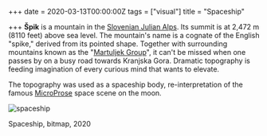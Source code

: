 +++
date = 2020-03-13T00:00:00Z
tags = ["visual"]
title = "Spaceship"

+++
**Špik** is a mountain in the [Slovenian Julian Alps](https://en.wikipedia.org/wiki/Julian_Alps). Its summit is at 2,472 m (8110 feet) above sea level. The mountain's name is a cognate of the English "spike," derived from its pointed shape. Together with surrounding mountains known as the "[Martuljek Group](https://sl.wikipedia.org/wiki/Martulj%C5%A1ka_skupina#/media/Slika:MartuljskaSkupina-Imena1.jpg)", it can't be missed when one passes by on a busy road towards Kranjska Gora. Dramatic topography is feeding imagination of every curious mind that wants to elevate.

The topography was used as a spaceship body, re-interpretation of the famous [MicroProse](https://en.wikipedia.org/wiki/MicroProse) space scene on the moon.

![spaceship](/uploads/a1400842029_10.jpg "spaceship")

Spaceship, bitmap, 2020